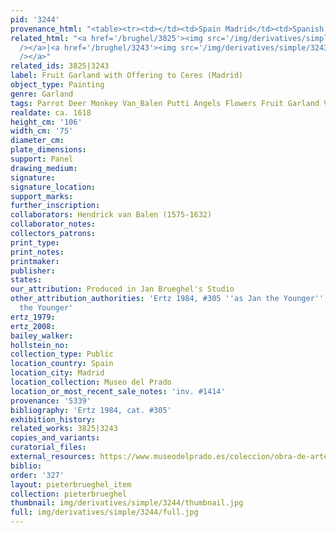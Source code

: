 ```yaml
---
pid: '3244'
provenance_html: "<table><tr><td></td><td>Spain Madrid</td><td>Spanish Royal Collection</td></tr></table>"
related_html: "<a href='/brughel/3825'><img src='/img/derivatives/simple/3825/thumbnail.jpg'
  /></a>|<a href='/brughel/3243'><img src='/img/derivatives/simple/3243/thumbnail.jpg'
  /></a>"
related_ids: 3825|3243
label: Fruit Garland with Offering to Ceres (Madrid)
object_type: Painting
genre: Garland
tags: Parrot Deer Monkey Van_Balen Putti Angels Flowers Fruit Garland Vegetables
realdate: ca. 1618
height_cm: '106'
width_cm: '75'
diameter_cm: 
plate_dimensions: 
support: Panel
drawing_medium: 
signature: 
signature_location: 
support_marks: 
further_inscription: 
collaborators: Hendrick van Balen (1575-1632)
collaborator_notes: 
collectors_patrons: 
print_type: 
print_notes: 
printmaker: 
publisher: 
states: 
our_attribution: Produced in Jan Brueghel's Studio
other_attribution_authorities: 'Ertz 1984, #305 ''as Jan the Younger'', Prado as Jan
  the Younger'
ertz_1979: 
ertz_2008: 
bailey_walker: 
hollstein_no: 
collection_type: Public
location_country: Spain
location_city: Madrid
location_collection: Museo del Prado
location_or_most_recent_sale_notes: 'inv. #1414'
provenance: '5339'
bibliography: 'Ertz 1984, cat. #305'
exhibition_history: 
related_works: 3825|3243
copies_and_variants: 
curatorial_files: 
external_resources: https://www.museodelprado.es/coleccion/obra-de-arte/cibeles-y-las-estaciones-dentro-de-un-feston-de/6a4c7ba6-d301-4e7a-baf9-3f299fc4ef96
biblio: 
order: '327'
layout: pieterbrueghel_item
collection: pieterbrueghel
thumbnail: img/derivatives/simple/3244/thumbnail.jpg
full: img/derivatives/simple/3244/full.jpg
---
```

